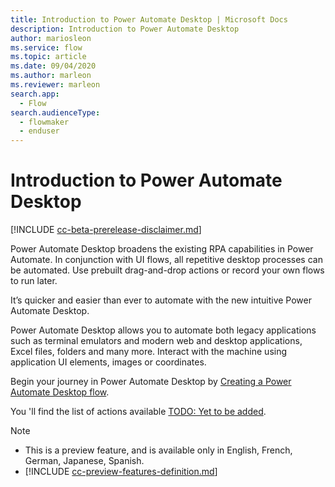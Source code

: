 ```yaml
---
title: Introduction to Power Automate Desktop | Microsoft Docs
description: Introduction to Power Automate Desktop
author: mariosleon
ms.service: flow
ms.topic: article
ms.date: 09/04/2020
ms.author: marleon
ms.reviewer: marleon
search.app: 
  - Flow
search.audienceType: 
  - flowmaker
  - enduser
---
```


# Introduction to Power Automate Desktop

[!INCLUDE [cc-beta-prerelease-disclaimer.md](../../includes/cc-beta-prerelease-disclaimer.md)]

Power Automate Desktop broadens the existing RPA capabilities in Power Automate. In conjunction with UI flows, all repetitive desktop processes can be automated. Use prebuilt drag-and-drop actions or record your own flows to run later.

It’s quicker and easier than ever to automate with the new intuitive Power Automate Desktop. 

Power Automate Desktop allows you to automate both legacy applications such as terminal emulators and modern web and desktop applications, Excel files, folders and many more. Interact with the machine using application UI elements, images or coordinates. 

Begin your journey in Power Automate Desktop by [Creating a Power Automate Desktop flow](create-flow-console.md). 

You 'll find the list of actions available [TODO: Yet to be added](actions.md).

> [!NOTE]
> - This is a preview feature, and is available only in English, French, German, Japanese, Spanish.
> - [!INCLUDE [cc-preview-features-definition.md](../../includes/cc-preview-features-definition.md)]
